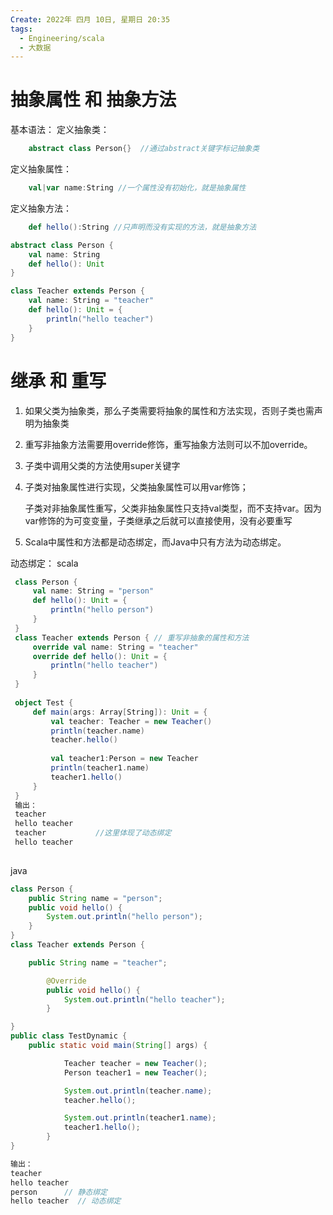 ```yaml
---
Create: 2022年 四月 10日, 星期日 20:35
tags: 
  - Engineering/scala
  - 大数据
---
```


# 抽象属性 和 抽象方法
基本语法：
定义抽象类：
```scala
	abstract class Person{}  //通过abstract关键字标记抽象类
```

定义抽象属性：
```scala
	val|var name:String //一个属性没有初始化，就是抽象属性
```

定义抽象方法：
```scala
	def hello():String //只声明而没有实现的方法，就是抽象方法
```

```scala
abstract class Person {
    val name: String
    def hello(): Unit
}

class Teacher extends Person {
    val name: String = "teacher"
    def hello(): Unit = {
        println("hello teacher")
    }
}
```

# 继承 和 重写

1. 如果父类为抽象类，那么子类需要将抽象的属性和方法实现，否则子类也需声明为抽象类

2. 重写非抽象方法需要用override修饰，重写抽象方法则可以不加override。

3. 子类中调用父类的方法使用super关键字

4. 子类对抽象属性进行实现，父类抽象属性可以用var修饰；

	子类对非抽象属性重写，父类非抽象属性只支持val类型，而不支持var。因为var修饰的为可变变量，子类继承之后就可以直接使用，没有必要重写 

5. Scala中属性和方法都是动态绑定，而Java中只有方法为动态绑定。

动态绑定：
scala
```scala
 class Person {
     val name: String = "person"
     def hello(): Unit = {
         println("hello person")
     }
 }
 class Teacher extends Person { // 重写非抽象的属性和方法
     override val name: String = "teacher"   
     override def hello(): Unit = {
         println("hello teacher")
     }
 }
 
 object Test {
     def main(args: Array[String]): Unit = {
         val teacher: Teacher = new Teacher()
         println(teacher.name)
         teacher.hello()
 
         val teacher1:Person = new Teacher
         println(teacher1.name)
         teacher1.hello()
     }
 }
 输出：
 teacher
 hello teacher
 teacher           //这里体现了动态绑定
 hello teacher
 
 ```
 
 java
 ```java
 class Person {
     public String name = "person";
     public void hello() {
         System.out.println("hello person");
     }
 }
 class Teacher extends Person {
 
     public String name = "teacher";
 
         @Override
         public void hello() {
             System.out.println("hello teacher");
         }
 
 }
 public class TestDynamic {
     public static void main(String[] args) {
 
             Teacher teacher = new Teacher();
             Person teacher1 = new Teacher();
 
             System.out.println(teacher.name);
             teacher.hello();
 
             System.out.println(teacher1.name);
             teacher1.hello();
         }
 }
 
 输出：
 teacher
 hello teacher
 person      // 静态绑定
 hello teacher  // 动态绑定
 ```





